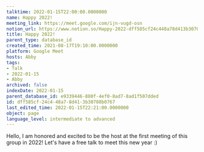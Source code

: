 ```yaml
---
talktime: 2022-01-15T22:00:00.0000000
name: Happy 2022!
meeting_link: https://meet.google.com/ijn-vugd-osn
notion_url: https://www.notion.so/Happy-2022-dff585cf24c448a78d413b30708b0767
title: Happy 2022!
parent_type: database_id
created_time: 2021-08-17T19:10:00.0000000
platform: Google Meet
hosts: Abby
tags:
- Talk
- 2022-01-15
- Abby
archived: false
indexDate: 2022-01-15
parent_database_id: e9339446-880f-4ef0-8ad7-8ad1f507dded
id: dff585cf-24c4-48a7-8d41-3b30708b0767
last_edited_time: 2022-01-15T22:21:00.0000000
object: page
language_level: intermediate to advanced
---
```


Hello, I am honored and excited to be the host at the first meeting of this group in 2022! Let's have a free talk to meet this new year :)





